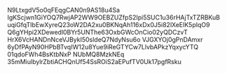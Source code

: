 N9LtxgdV5o0qFEqgCAN0n9AS18u4Sa
IgKScjwn1GiYOQ7RwjAP2WW9OEBZUZfpS2Ipi5SUC1u36rHAjTxTZRBKuB
uqiGfqTIbEwXyreQ23oW2DA2xu0BKNqAh116xDx0J5i82lXeElK5pIqO9
Q6gYHpi2XDewedl0BYr5UNThe63OxbGWcOnCio02yQDCzvT
HrX6VcHANDnNceVJBykI50sldeQ7NdyNsu6o
VJGXYOj0gPnDAmxr
6yDfPAyN90HPbBTvqIW12u8Yue9iReGTYCw7LlvbAPkzYqxycYTQ
01qdoFWh4BsKtbNxP
NUbMQ8MzkNEq
35mMiulbylrZbtiACHQnUf54SsROiS2aEPufTV0Uk17pgfRsku
